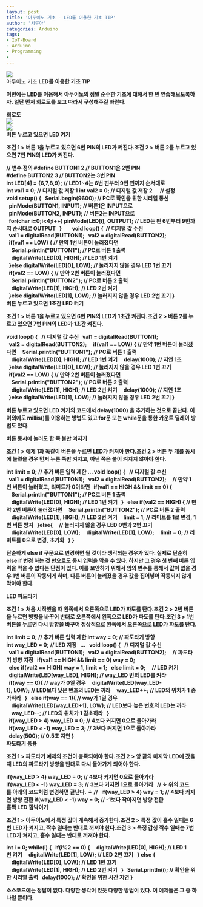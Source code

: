 ```yaml
---
layout: post
title: '아두이노 기초 - LED를 이용한 기초 TIP'
author: '시류아'
categories: Arduino
tags:
- IoT-Board
- Arduino
- Programming
-
---
```



<script> location.href='https://cafe.naver.com/develoid/776065' ; </script>

<div>
 <div>
  <img src="https://dthumb-phinf.pstatic.net/?src=%22http%3A%2F%2Fblogfiles.naver.net%2FMjAxNzAxMThfMTU4%2FMDAxNDg0NzE3NzI4NjM3.452lguoZWrTR-7NWiEaG_sPwvdEx3EXyh6SvbuiNH6Yg.hx0szRLNPfpXIYPSNtQCR3szSrliA-qO7DW11tCtSC0g.JPEG.searphiel9%2Farduino_logo.jpg%22&amp;type=cafe_wa740">
 </div>
</div>
<div>
 <div>
  <div>
   아두이노 기초
   <b>LED를 이용한 기초 TIP
  </div>
 </div>
</div>
<div>
 <p>이번에는 LED를 이용해서 아두이노의 정말 순수한 기초에 대해서 한 번 연습해보도록하자. 일단 먼저 회로도를 보고 따라서 구성해주길 바란다.</p>
</div>
<div>
 <div>
  <div></div>
 </div>
</div>
<div>
 <div>
  <div>
   회로도
  </div>
 </div>
</div>
<div>
 <div>
  <img src="https://dthumb-phinf.pstatic.net/?src=%22http%3A%2F%2Fblogfiles.naver.net%2FMjAxNzAxMThfMjI3%2FMDAxNDg0NzE3ODEzOTYx.mZkolc3xcFAHg79gQiswOCYc3XOqSqYrJnKl4Aq66kwg.ENG84QTVomFbr0N4Rod15TFOdwNkUa1Y8a3V5fuukcAg.PNG.searphiel9%2F1.png%22&amp;type=cafe_wa740">
 </div>
</div>
<div>
 <div>
  <img src="https://dthumb-phinf.pstatic.net/?src=%22http%3A%2F%2Fblogfiles.naver.net%2FMjAxNzAxMThfMjYy%2FMDAxNDg0NzE3ODEzOTg0.oVMR7xk7edctGuN-m8-zAaveurZByJrMoUiVnCa75W4g.GAy5iGun-HtQQm-jObxif8BlPWOqC8jg2FabSt-B27wg.PNG.searphiel9%2F2.png%22&amp;type=cafe_wa740">
 </div>
</div>
<div>
 <div>
  <div></div>
 </div>
</div>
<div>
 <div>
  <div>
   버튼 누르고 있으면 LED 켜기
  </div>
 </div>
</div>
<div>
 <p><span>조건 1 &gt; 버튼 1을 누르고 있으면 6번 PIN의 LED가 켜진다.<b></span><span>조건 2 &gt; 버튼 2를 누르고 있으면 7번 PIN의 LED가 켜진다.</span></p>
</div>
<div>
 <div>
  <div>
   //&nbsp;변수&nbsp;정의
   <b>#define&nbsp;BUTTON1&nbsp;2&nbsp;//&nbsp;BUTTON1은&nbsp;2번&nbsp;PIN
   <b>#define&nbsp;BUTTON2&nbsp;3&nbsp;//&nbsp;BUTTON2는&nbsp;3번&nbsp;PIN
   <b>
   <b>int&nbsp;LED[4]&nbsp;=&nbsp;{6,7,8,9};&nbsp;//&nbsp;LED1~4는&nbsp;6번&nbsp;핀부터&nbsp;9번&nbsp;핀까지&nbsp;순서대로
   <b>int&nbsp;val1&nbsp;=&nbsp;0;&nbsp;//&nbsp;디지털&nbsp;값&nbsp;저장&nbsp;1
   <b>int&nbsp;val2&nbsp;=&nbsp;0;&nbsp;//&nbsp;디지털&nbsp;값&nbsp;저장&nbsp;2&nbsp;&nbsp;&nbsp;&nbsp;&nbsp;
   <b>
   <b>//&nbsp;설정
   <b>void&nbsp;setup()&nbsp;{
   <b>&nbsp;&nbsp;Serial.begin(9600);&nbsp;//&nbsp;PC로&nbsp;확인을&nbsp;위한&nbsp;시리얼&nbsp;통신&nbsp;&nbsp;
   <b>&nbsp;&nbsp;pinMode(BUTTON1,&nbsp;INPUT);&nbsp;//&nbsp;버튼1은&nbsp;INPUT으로&nbsp;&nbsp;
   <b>&nbsp;&nbsp;pinMode(BUTTON2,&nbsp;INPUT);&nbsp;//&nbsp;버튼2는&nbsp;INPUT으로&nbsp;&nbsp;
   <b>&nbsp;&nbsp;for(char&nbsp;i=0;i&lt;4;i++)&nbsp;pinMode(LED[i],&nbsp;OUTPUT);&nbsp;//&nbsp;LED는&nbsp;핀&nbsp;6번부터&nbsp;9번까지&nbsp;순서대로&nbsp;OUTPUT&nbsp;&nbsp;
   <b>}&nbsp;&nbsp;&nbsp;&nbsp;&nbsp;
   <b>&nbsp;
   <b>void&nbsp;loop()&nbsp;{&nbsp;&nbsp;//&nbsp;디지털&nbsp;값&nbsp;수신&nbsp;&nbsp;
   <b>&nbsp;&nbsp;val1&nbsp;=&nbsp;digitalRead(BUTTON1);
   <b>&nbsp;&nbsp;val2&nbsp;=&nbsp;digitalRead(BUTTON2);
   <b>&nbsp;&nbsp;&nbsp;&nbsp;&nbsp;
   <b>&nbsp;&nbsp;if(val1&nbsp;==&nbsp;LOW)&nbsp;{&nbsp;//&nbsp;만약&nbsp;1번&nbsp;버튼이&nbsp;눌러졌다면
   <b>&nbsp;&nbsp;&nbsp;&nbsp;Serial.println("BUTTON1");&nbsp;//&nbsp;PC로&nbsp;버튼&nbsp;1&nbsp;출력
   <b>&nbsp;&nbsp;&nbsp;&nbsp;digitalWrite(LED[0],&nbsp;HIGH);&nbsp;//&nbsp;LED&nbsp;1번&nbsp;켜기
   <b>&nbsp;&nbsp;}else&nbsp;digitalWrite(LED[0],&nbsp;LOW);&nbsp;//&nbsp;눌러지지&nbsp;않을&nbsp;경우&nbsp;LED&nbsp;1번&nbsp;끄기
   <b>&nbsp;&nbsp;&nbsp;&nbsp;&nbsp;&nbsp;&nbsp;
   <b>&nbsp;&nbsp;if(val2&nbsp;==&nbsp;LOW)&nbsp;{&nbsp;//&nbsp;만약&nbsp;2번&nbsp;버튼이&nbsp;눌러졌다면
   <b>&nbsp;&nbsp;&nbsp;&nbsp;Serial.println("BUTTON2");&nbsp;//&nbsp;PC로&nbsp;버튼&nbsp;2&nbsp;출력
   <b>&nbsp;&nbsp;&nbsp;&nbsp;digitalWrite(LED[1],&nbsp;HIGH);&nbsp;//&nbsp;LED&nbsp;2번&nbsp;켜기
   <b>&nbsp;&nbsp;}else&nbsp;digitalWrite(LED[1],&nbsp;LOW);&nbsp;//&nbsp;눌러지지&nbsp;않을&nbsp;경우&nbsp;LED&nbsp;2번&nbsp;끄기
   <b>}
  </div>
 </div>
</div>
<div>
 <div>
  <div></div>
 </div>
</div>
<div>
 <div>
  <div>
   버튼 누르고 있으면 1초간 LED 켜기
  </div>
 </div>
</div>
<div>
 <p><span>조건 1 &gt; 버튼 1을 누르고 있으면 6번 PIN의 LED가 1초간 켜진다.<b></span><span>조건 2 &gt; 버튼 2를 누르고 있으면 7번 PIN의 LED가 1초간 켜진다.</span></p>
</div>
<div>
 <div>
  <div>
   void&nbsp;loop()&nbsp;{
   <b>&nbsp;&nbsp;//&nbsp;디지털&nbsp;값&nbsp;수신
   <b>&nbsp;&nbsp;val1&nbsp;=&nbsp;digitalRead(BUTTON1);
   <b>&nbsp;&nbsp;val2&nbsp;=&nbsp;digitalRead(BUTTON2);
   <b>&nbsp;
   <b>&nbsp;&nbsp;if(val1&nbsp;==&nbsp;LOW)&nbsp;{&nbsp;//&nbsp;만약&nbsp;1번&nbsp;버튼이&nbsp;눌러졌다면
   <b>&nbsp;&nbsp;&nbsp;&nbsp;Serial.println("BUTTON1");&nbsp;//&nbsp;PC로&nbsp;버튼&nbsp;1&nbsp;출력
   <b>&nbsp;&nbsp;&nbsp;&nbsp;digitalWrite(LED[0],&nbsp;HIGH);&nbsp;//&nbsp;LED&nbsp;1번&nbsp;켜기
   <b>&nbsp;&nbsp;&nbsp;&nbsp;delay(1000);&nbsp;//&nbsp;지연&nbsp;1초
   <b>&nbsp;&nbsp;}else&nbsp;digitalWrite(LED[0],&nbsp;LOW);&nbsp;//&nbsp;눌러지지&nbsp;않을&nbsp;경우&nbsp;LED&nbsp;1번&nbsp;끄기
   <b>&nbsp;
   <b>&nbsp;&nbsp;if(val2&nbsp;==&nbsp;LOW)&nbsp;{&nbsp;//&nbsp;만약&nbsp;2번&nbsp;버튼이&nbsp;눌러졌다면
   <b>&nbsp;&nbsp;&nbsp;&nbsp;Serial.println("BUTTON2");&nbsp;//&nbsp;PC로&nbsp;버튼&nbsp;2&nbsp;출력
   <b>&nbsp;&nbsp;&nbsp;&nbsp;digitalWrite(LED[1],&nbsp;HIGH);&nbsp;//&nbsp;LED&nbsp;2번&nbsp;켜기
   <b>&nbsp;&nbsp;&nbsp;&nbsp;delay(1000);&nbsp;//&nbsp;지연&nbsp;1초
   <b>&nbsp;&nbsp;}else&nbsp;digitalWrite(LED[1],&nbsp;LOW);&nbsp;//&nbsp;눌러지지&nbsp;않을&nbsp;경우&nbsp;LED&nbsp;2번&nbsp;끄기
   <b>}
  </div>
 </div>
</div>
<div>
 <p>버튼&nbsp;누르고&nbsp;있으면&nbsp;LED&nbsp;켜기의 코드에서&nbsp;delay(1000) 을 추가하는 것으로 끝난다. 이 이외에도 millis()를 이용하는 방법도 있고 for문 또는 while문을 통한 카운트 딜레이 방법도 있다.</p>
</div>
<div>
 <div>
  <div></div>
 </div>
</div>
<div>
 <div>
  <div>
   버튼 동시에 눌러도 한 쪽 불만 켜지기
  </div>
 </div>
</div>
<div>
 <p><span>조건 1 &gt; 예제 1과 똑같이 버튼을 누르면 LED가 켜져야 한다.<b></span><span>조건 2 &gt; 버튼 두 개를 동시에 눌렀을 경우 먼저 누른 쪽만 켜지고, 아닌 쪽은 불이 켜지지 않아야 한다.</span></p>
</div>
<div>
 <div>
  <div>
   int&nbsp;limit&nbsp;=&nbsp;0;&nbsp;//&nbsp;추가&nbsp;버튼&nbsp;입력&nbsp;제한
   <b>
   <b>...
   <b>
   <b>void&nbsp;loop()&nbsp;{
   <b>&nbsp;&nbsp;//&nbsp;디지털&nbsp;값&nbsp;수신
   <b>&nbsp;&nbsp;val1&nbsp;=&nbsp;digitalRead(BUTTON1);
   <b>&nbsp;&nbsp;val2&nbsp;=&nbsp;digitalRead(BUTTON2);
   <b>&nbsp;
   <b>&nbsp;&nbsp;//&nbsp;만약&nbsp;1번&nbsp;버튼이&nbsp;눌러졌고,&nbsp;리미트가&nbsp;0이라면
   <b>&nbsp;&nbsp;if(val1&nbsp;==&nbsp;HIGH&nbsp;&amp;&amp;&nbsp;limit&nbsp;==&nbsp;0)&nbsp;{
   <b>&nbsp;&nbsp;&nbsp;&nbsp;Serial.println("BUTTON1");&nbsp;//&nbsp;PC로&nbsp;버튼&nbsp;1&nbsp;출력
   <b>&nbsp;&nbsp;&nbsp;&nbsp;digitalWrite(LED[0],&nbsp;HIGH);&nbsp;//&nbsp;LED&nbsp;1번&nbsp;켜기
   <b>&nbsp;&nbsp;}
   <b>&nbsp;&nbsp;else&nbsp;if(val2&nbsp;==&nbsp;HIGH)&nbsp;{&nbsp;//&nbsp;만약&nbsp;2번&nbsp;버튼이&nbsp;눌러졌다면
   <b>&nbsp;&nbsp;&nbsp;&nbsp;Serial.println("BUTTON2");&nbsp;//&nbsp;PC로&nbsp;버튼&nbsp;2&nbsp;출력
   <b>&nbsp;&nbsp;&nbsp;&nbsp;digitalWrite(LED[1],&nbsp;HIGH);&nbsp;//&nbsp;LED&nbsp;2번&nbsp;켜기
   <b>&nbsp;&nbsp;&nbsp;&nbsp;limit&nbsp;=&nbsp;1;&nbsp;//&nbsp;리미트를&nbsp;1로&nbsp;변경,&nbsp;1번&nbsp;버튼&nbsp;방지
   <b>&nbsp;&nbsp;}else{
   <b>&nbsp;&nbsp;&nbsp;&nbsp;//&nbsp;눌러지지&nbsp;않을&nbsp;경우&nbsp;LED&nbsp;0번과&nbsp;2번&nbsp;끄기
   <b>&nbsp;&nbsp;&nbsp;&nbsp;digitalWrite(LED[0],&nbsp;LOW);
   <b>&nbsp;&nbsp;&nbsp;&nbsp;digitalWrite(LED[1],&nbsp;LOW);
   <b>&nbsp;&nbsp;&nbsp;&nbsp;limit&nbsp;=&nbsp;0;&nbsp;//&nbsp;리미트를&nbsp;0으로&nbsp;변경,&nbsp;초기화
   <b>&nbsp;&nbsp;}
   <b>}
  </div>
 </div>
</div>
<div>
 <p>단순하게 else if 구문으로 변경하면 될 것이라 생각되는 경우가 있다. 실제로 단순히 else if 변경 하는 것 만으로도 동시 입력을 막을 수 있다. 하지만 그 경우 첫 번째 버튼 입력을 막을 수 없다는 단점이 있다. 이를 보안하기 위해서 임의 변수를 통해서 값이 없을 경우 1번 버튼이 작동되게 하며, 다른 버튼이 눌러졌을 경우 값을 집어넣어 작동되지 않게 막아야 한다.</p>
</div>
<div>
 <div>
  <div></div>
 </div>
</div>
<div>
 <div>
  <div>
   LED 파도타기
  </div>
 </div>
</div>
<div>
 <p><span>조건 1 &gt; 처음 시작했을 때 왼쪽에서 오른쪽으로 LED가 파도를 탄다.<b></span><span>조건 2 &gt; 2번 버튼을 누르면 방향을 바꾸어 반대로 오른쪽에서 왼쪽으로 LED가 파도를 탄다.<b></span><span>조건 3 &gt; 1번 버튼을 누르면 다시 방향을 바꾸어 정상적으로 왼쪽에서 오른쪽으로 LED가 파도를 탄다.</span></p>
</div>
<div>
 <div>
  <div>
   int&nbsp;limit&nbsp;=&nbsp;0;&nbsp;//&nbsp;추가&nbsp;버튼&nbsp;입력&nbsp;제한
   <b>int&nbsp;way&nbsp;=&nbsp;0;&nbsp;//&nbsp;파도타기&nbsp;방향
   <b>int&nbsp;way_LED&nbsp;=&nbsp;0;&nbsp;//&nbsp;LED&nbsp;지정
   <b>&nbsp;
   <b>...
   <b>&nbsp;
   <b>void&nbsp;loop()&nbsp;{
   <b>&nbsp;&nbsp;//&nbsp;디지털&nbsp;값&nbsp;수신
   <b>&nbsp;&nbsp;val1&nbsp;=&nbsp;digitalRead(BUTTON1);
   <b>&nbsp;&nbsp;val2&nbsp;=&nbsp;digitalRead(BUTTON2);
   <b>&nbsp;
   <b>&nbsp;&nbsp;//&nbsp;파도타기&nbsp;방향&nbsp;지정
   <b>&nbsp;&nbsp;if(val1&nbsp;==&nbsp;HIGH&nbsp;&amp;&amp;&nbsp;limit&nbsp;==&nbsp;0)&nbsp;way&nbsp;=&nbsp;0;
   <b>&nbsp;&nbsp;else&nbsp;if(val2&nbsp;==&nbsp;HIGH)&nbsp;way&nbsp;=&nbsp;1,&nbsp;limit&nbsp;=&nbsp;1;
   <b>&nbsp;&nbsp;else&nbsp;limit&nbsp;=&nbsp;0;
   <b>&nbsp;
   <b>&nbsp;&nbsp;//&nbsp;LED&nbsp;켜기
   <b>&nbsp;&nbsp;digitalWrite(LED[way_LED],&nbsp;HIGH);&nbsp;//&nbsp;way_LED&nbsp;번의&nbsp;LED를&nbsp;켜라
   <b>&nbsp;&nbsp;if(way&nbsp;==&nbsp;0){&nbsp;//&nbsp;way가&nbsp;0일&nbsp;경우
   <b>&nbsp;&nbsp;&nbsp;&nbsp;digitalWrite(LED[way_LED-1],&nbsp;LOW);&nbsp;//&nbsp;LED보다&nbsp;낮은&nbsp;번호의&nbsp;LED는&nbsp;꺼라
   <b>&nbsp;&nbsp;&nbsp;&nbsp;way_LED++;&nbsp;//&nbsp;LED의&nbsp;위치가&nbsp;1&nbsp;증가하라
   <b>&nbsp;&nbsp;}
   <b>&nbsp;&nbsp;else&nbsp;if(way&nbsp;==&nbsp;1){&nbsp;//&nbsp;way가&nbsp;1일&nbsp;경우
   <b>&nbsp;&nbsp;&nbsp;&nbsp;digitalWrite(LED[way_LED+1],&nbsp;LOW);&nbsp;//&nbsp;LED보다&nbsp;높은&nbsp;번호의&nbsp;LED는&nbsp;꺼라
   <b>&nbsp;&nbsp;&nbsp;&nbsp;way_LED--;&nbsp;//&nbsp;LED의&nbsp;위치가&nbsp;1&nbsp;감소하라
   <b>&nbsp;&nbsp;}
   <b>&nbsp;
   <b>&nbsp;&nbsp;if(way_LED&nbsp;&gt;&nbsp;4)&nbsp;way_LED&nbsp;=&nbsp;0;&nbsp;//&nbsp;4보다&nbsp;커지면&nbsp;0으로&nbsp;돌아가라
   <b>&nbsp;&nbsp;if(way_LED&nbsp;&lt;&nbsp;-1)&nbsp;way_LED&nbsp;=&nbsp;3;&nbsp;//&nbsp;3보다&nbsp;커지면&nbsp;1으로&nbsp;돌아가라
   <b>&nbsp;
   <b>&nbsp;&nbsp;delay(500);&nbsp;//&nbsp;0.5초&nbsp;지연
   <b>}
  </div>
 </div>
</div>
<div>
 <div>
  <div></div>
 </div>
</div>
<div>
 <div>
  <div>
   파도타기 응용
  </div>
 </div>
</div>
<div>
 <p><span>조건 1 &gt; 파도타기 예제의 조건이 충족되어야 한다.<b></span><span>조건 2 &gt; 양 끝의 마지막 LED에 갔을 때 LED의 파도타기 방향을 반대로 다시 돌아가게 되어야 한다.</span></p>
</div>
<div>
 <div>
  <div>
   if(way_LED&nbsp;&gt;&nbsp;4)&nbsp;way_LED&nbsp;=&nbsp;0;&nbsp;//&nbsp;4보다&nbsp;커지면&nbsp;0으로&nbsp;돌아가라
   <b>if(way_LED&nbsp;&lt;&nbsp;-1)&nbsp;way_LED&nbsp;=&nbsp;3;&nbsp;//&nbsp;3보다&nbsp;커지면&nbsp;1으로&nbsp;돌아가라
   <b>&nbsp;
   <b>//&nbsp;↓&nbsp;위의&nbsp;코드를&nbsp;아래의&nbsp;코드처럼&nbsp;변경하면&nbsp;끝난다.&nbsp;↓&nbsp;//
   <b>&nbsp;
   <b>if(way_LED&nbsp;&gt;&nbsp;4)&nbsp;way&nbsp;=&nbsp;1;&nbsp;//&nbsp;4보다&nbsp;커지면&nbsp;방향&nbsp;전환
   <b>if(way_LED&nbsp;&lt;&nbsp;-1)&nbsp;way&nbsp;=&nbsp;0;&nbsp;//&nbsp;-1보다&nbsp;작아지면&nbsp;방향&nbsp;전환
  </div>
 </div>
</div>
<div>
 <div>
  <div></div>
 </div>
</div>
<div>
 <div>
  <div>
   홀짝 LED 깜박이기
  </div>
 </div>
</div>
<div>
 <p><span>조건 1 &gt; 아두이노에서 특정 값이 계속해서 증가한다.<b></span><span>조건 2 &gt; 특정 값이 홀수 일때는 6번 LED가 켜지고, 짝수 일때는 반대로 꺼져야 한다.<b></span><span>조건 3 &gt; 특정 갑싱 짝수 일때는 7번 LED가 켜지고, 홀수 일때는 반대로 꺼져야 한다.</span></p>
</div>
<div>
 <div>
  <div>
   int&nbsp;i&nbsp;=&nbsp;0;
   <b>while(i)&nbsp;{
   <b>&nbsp;&nbsp;if(i%2&nbsp;==&nbsp;0)&nbsp;{
   <b>&nbsp;&nbsp;&nbsp;&nbsp;digitalWrite(LED[0],&nbsp;HIGH);&nbsp;//&nbsp;LED&nbsp;1번&nbsp;켜기
   <b>&nbsp;&nbsp;&nbsp;&nbsp;digitalWrite(LED[1],&nbsp;LOW);&nbsp;//&nbsp;LED&nbsp;2번&nbsp;끄기
   <b>&nbsp;&nbsp;}&nbsp;else&nbsp;{
   <b>&nbsp;&nbsp;&nbsp;&nbsp;digitalWrite(LED[0],&nbsp;LOW);&nbsp;//&nbsp;LED&nbsp;1번&nbsp;끄기
   <b>&nbsp;&nbsp;&nbsp;&nbsp;digitalWrite(LED[1],&nbsp;HIGH);&nbsp;//&nbsp;LED&nbsp;2번&nbsp;켜기
   <b>&nbsp;&nbsp;}
   <b>&nbsp;&nbsp;Serial.println(i);&nbsp;//&nbsp;확인을&nbsp;위한&nbsp;시리얼&nbsp;출력
   <b>&nbsp;&nbsp;delay(1000);&nbsp;//&nbsp;확인을&nbsp;위한&nbsp;시간&nbsp;지연
   <b>}
  </div>
 </div>
</div>
<div>
 <div>
  <div></div>
 </div>
</div>
<div>
 <p>소스코드에는 정답이 없다. 다양한 생각이 있듯 다양한 방법이 있다. 이 예제들은 그 중 하나일 뿐이다.</p>
</div>

